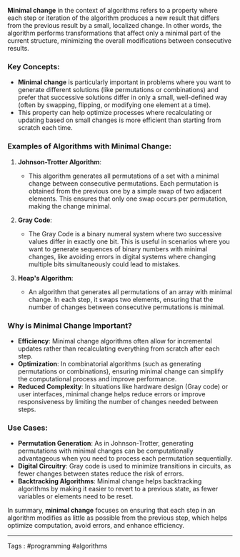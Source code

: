 **Minimal change** in the context of algorithms refers to a property where each step or iteration of the algorithm produces a new result that differs from the previous result by a small, localized change. In other words, the algorithm performs transformations that affect only a minimal part of the current structure, minimizing the overall modifications between consecutive results.

### Key Concepts:
- **Minimal change** is particularly important in problems where you want to generate different solutions (like permutations or combinations) and prefer that successive solutions differ in only a small, well-defined way (often by swapping, flipping, or modifying one element at a time).
- This property can help optimize processes where recalculating or updating based on small changes is more efficient than starting from scratch each time.

### Examples of Algorithms with Minimal Change:
1. **Johnson-Trotter Algorithm**:
   - This algorithm generates all permutations of a set with a minimal change between consecutive permutations. Each permutation is obtained from the previous one by a simple swap of two adjacent elements. This ensures that only one swap occurs per permutation, making the change minimal.

2. **Gray Code**:
   - The Gray Code is a binary numeral system where two successive values differ in exactly one bit. This is useful in scenarios where you want to generate sequences of binary numbers with minimal changes, like avoiding errors in digital systems where changing multiple bits simultaneously could lead to mistakes.

3. **Heap's Algorithm**:
   - An algorithm that generates all permutations of an array with minimal change. In each step, it swaps two elements, ensuring that the number of changes between consecutive permutations is minimal.

### Why is Minimal Change Important?
- **Efficiency**: Minimal change algorithms often allow for incremental updates rather than recalculating everything from scratch after each step.
- **Optimization**: In combinatorial algorithms (such as generating permutations or combinations), ensuring minimal change can simplify the computational process and improve performance.
- **Reduced Complexity**: In situations like hardware design (Gray code) or user interfaces, minimal change helps reduce errors or improve responsiveness by limiting the number of changes needed between steps.

### Use Cases:
- **Permutation Generation**: As in Johnson-Trotter, generating permutations with minimal changes can be computationally advantageous when you need to process each permutation sequentially.
- **Digital Circuitry**: Gray code is used to minimize transitions in circuits, as fewer changes between states reduce the risk of errors.
- **Backtracking Algorithms**: Minimal change helps backtracking algorithms by making it easier to revert to a previous state, as fewer variables or elements need to be reset.

In summary, **minimal change** focuses on ensuring that each step in an algorithm modifies as little as possible from the previous step, which helps optimize computation, avoid errors, and enhance efficiency.
 ___
 Tags : #programming #algorithms 